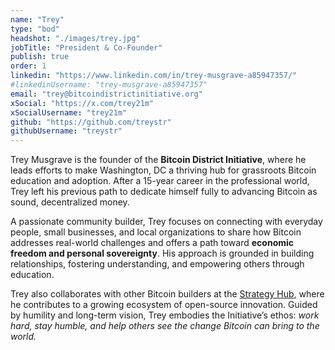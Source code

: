 ```yaml
---
name: "Trey"
type: "bod"
headshot: "./images/trey.jpg"
jobTitle: "President & Co-Founder"
publish: true
order: 1
linkedin: "https://www.linkedin.com/in/trey-musgrave-a85947357/"
#linkedinUsername: "trey-musgrave-a85947357"
email: "trey@bitcoindistrictinitiative.org"
xSocial: "https://x.com/trey21m"
xSocialUsername: "trey21m"
github: "https://github.com/treystr"
githubUsername: "treystr"
---
```


Trey Musgrave is the founder of the **Bitcoin District Initiative**, where he leads efforts to make Washington, DC a thriving hub for grassroots Bitcoin education and adoption. After a 15-year career in the professional world, Trey left his previous path to dedicate himself fully to advancing Bitcoin as sound, decentralized money.  

A passionate community builder, Trey focuses on connecting with everyday people, small businesses, and local organizations to share how Bitcoin addresses real-world challenges and offers a path toward **economic freedom and personal sovereignty**. His approach is grounded in building relationships, fostering understanding, and empowering others through education.  

Trey also collaborates with other Bitcoin builders at the [Strategy Hub](https://strategy.com/hub), where he contributes to a growing ecosystem of open-source innovation. Guided by humility and long-term vision, Trey embodies the Initiative’s ethos: *work hard, stay humble, and help others see the change Bitcoin can bring to the world.*